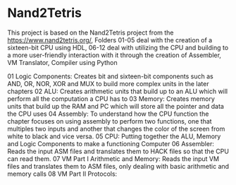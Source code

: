 # Nand2Tetris

This project is based on the Nand2Tetris project from the https://www.nand2tetris.org/, 
Folders 01-05 deal with the creation of a sixteen-bit CPU using HDL, 06-12 deal with utilizing the CPU and building to a more user-friendly interaction with it through the creation of Assembler, VM Translator, Compiler using Python

01 Logic Components: 
       Creates bit and sixteen-bit components such as AND, OR, NOR, XOR and MUX to build more complex units in the later chapters 
02 ALU:
       Creates arithmetic units that build up to an ALU which will perform all the computation a CPU has to 
03 Memory:
       Creates memory units that build up the RAM and PC which will store all the pointer and data the CPU uses
04 Assembly:
       To understand how the CPU function the chapter focuses on using assembly to perform two functions, one that multiples two inputs and another that changes the color of the screen from white to black and vice versa. 
05 CPU:
      Putting together the ALU, Memory and Logic Components to make a functioning Computer 
06 Assembler:
      Reads the input ASM files and translates them to HACK files so that the CPU can read them. 
07 VM Part I Arithmetic and Memory:
      Reads the input VM files and translates them to ASM files, only dealing with basic arithmetic and memory calls 
08 VM Part II Protocols:
